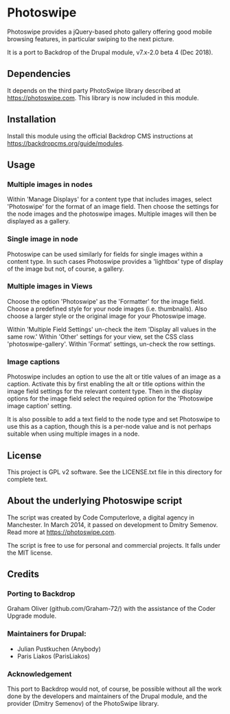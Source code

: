 # Photoswipe

Photoswipe provides a jQuery-based photo gallery offering good mobile browsing features, in
particular swiping to the next picture.

It is a port to Backdrop of the Drupal module, v7.x-2.0 beta 4 (Dec 2018).

## Dependencies

It depends on the third party PhotoSwipe library described at https://photoswipe.com.
This library is now included in this module.


## Installation

Install this module using the official Backdrop CMS instructions at
  https://backdropcms.org/guide/modules.


## Usage

### Multiple images in nodes
Within 'Manage Displays' for a content type that includes images, select 'Photoswipe' 
for the format of an image field. Then choose the settings for the node images and the
photoswipe images. Multiple images will then be displayed as a gallery.

### Single image in node
Photoswipe can be used similarly for fields for single images within a content type.
In such cases Photoswipe provides a 'lightbox' type of display of the image but not,
of course, a gallery.

### Multiple images in Views
Choose the option 'Photoswipe' as the 'Formatter' for the image field.
Choose a predefined style for your node images (i.e. thumbnails).
Also choose a larger style or the original image for your Photoswipe image.

Within 'Multiple Field Settings' un-check the item 'Display all values in the same row.'
Within 'Other' settings for your view, set the CSS class 'photoswipe-gallery'.
Within 'Format' settings, un-check the row settings.

### Image captions
Photoswipe includes an option to use the alt or title values of an image as a caption. 
Activate this by first enabling the alt or title options within the image field settings 
for the relevant content type. Then in the display options for the image field select 
the required option for the 'Photoswipe image caption' setting.

It is also possible to add a text field to the node type and set Photoswipe to use 
this as a caption, though this is a per-node value and is not perhaps suitable
when using multiple images in a node.

## License

This project is GPL v2 software. See the LICENSE.txt file in this directory for complete text.
    
## About the underlying Photoswipe script
The script was created by Code Computerlove, a digital agency in Manchester. 
In March 2014, it passed on development to Dmitry Semenov. Read more at
https://photoswipe.com.

The script is free to use for personal and commercial projects. 
It falls under the MIT license.


## Credits        
### Porting to Backdrop

Graham Oliver (github.com/Graham-72/) with the assistance of the Coder Upgrade module.

### Maintainers for Drupal:

- Julian Pustkuchen (Anybody)
- Paris Liakos (ParisLiakos)


### Acknowledgement

This port to Backdrop would not, of course, be possible without all
the work done by the developers and maintainers of the Drupal module,
and the provider (Dmitry Semenov) of the PhotoSwipe library.

